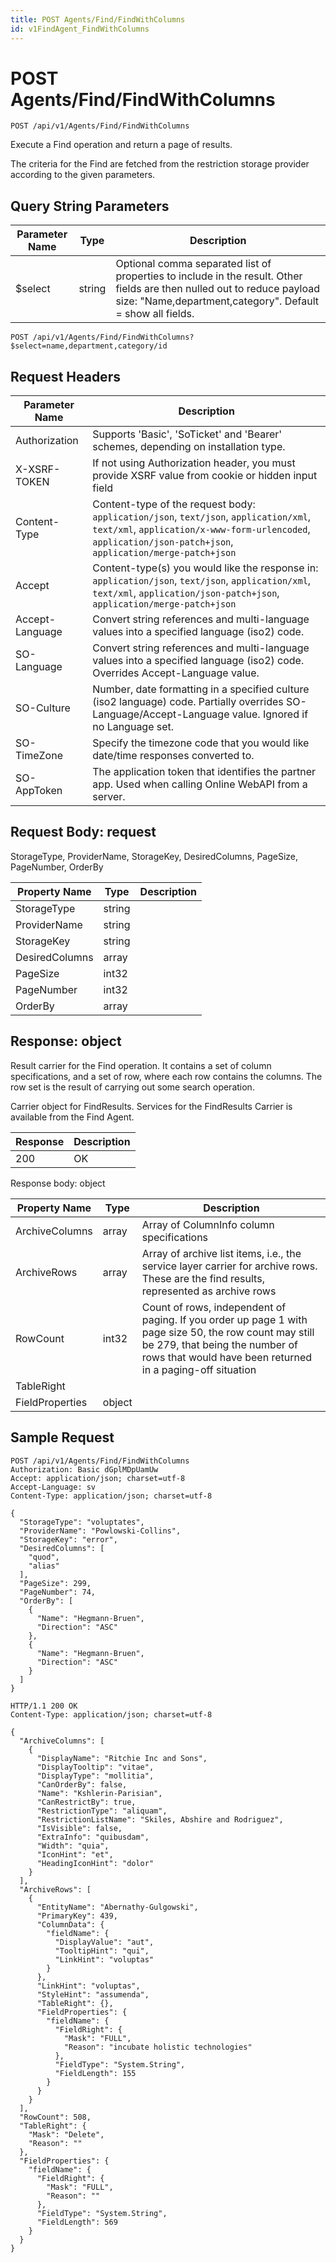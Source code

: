 ```yaml
---
title: POST Agents/Find/FindWithColumns
id: v1FindAgent_FindWithColumns
---
```


# POST Agents/Find/FindWithColumns

```http
POST /api/v1/Agents/Find/FindWithColumns
```

Execute a Find operation and return a page of results.

The criteria for the Find are fetched from the restriction storage provider according to the given parameters.





## Query String Parameters

| Parameter Name | Type |  Description |
|----------------|------|--------------|
| $select | string |  Optional comma separated list of properties to include in the result. Other fields are then nulled out to reduce payload size: "Name,department,category". Default = show all fields. |

```http
POST /api/v1/Agents/Find/FindWithColumns?$select=name,department,category/id
```


## Request Headers

| Parameter Name | Description |
|----------------|-------------|
| Authorization  | Supports 'Basic', 'SoTicket' and 'Bearer' schemes, depending on installation type. |
| X-XSRF-TOKEN   | If not using Authorization header, you must provide XSRF value from cookie or hidden input field |
| Content-Type | Content-type of the request body: `application/json`, `text/json`, `application/xml`, `text/xml`, `application/x-www-form-urlencoded`, `application/json-patch+json`, `application/merge-patch+json` |
| Accept         | Content-type(s) you would like the response in: `application/json`, `text/json`, `application/xml`, `text/xml`, `application/json-patch+json`, `application/merge-patch+json` |
| Accept-Language | Convert string references and multi-language values into a specified language (iso2) code. |
| SO-Language | Convert string references and multi-language values into a specified language (iso2) code. Overrides Accept-Language value. |
| SO-Culture | Number, date formatting in a specified culture (iso2 language) code. Partially overrides SO-Language/Accept-Language value. Ignored if no Language set. |
| SO-TimeZone | Specify the timezone code that you would like date/time responses converted to. |
| SO-AppToken | The application token that identifies the partner app. Used when calling Online WebAPI from a server. |

## Request Body: request  

StorageType, ProviderName, StorageKey, DesiredColumns, PageSize, PageNumber, OrderBy 

| Property Name | Type |  Description |
|----------------|------|--------------|
| StorageType | string |  |
| ProviderName | string |  |
| StorageKey | string |  |
| DesiredColumns | array |  |
| PageSize | int32 |  |
| PageNumber | int32 |  |
| OrderBy | array |  |


## Response: object

Result carrier for the Find operation. It contains a set of column specifications, and a set of row, where each row contains the columns. The row set is the result of carrying out some search operation.



Carrier object for FindResults.
Services for the FindResults Carrier is available from the <see cref="T:SuperOffice.CRM.Services.IFindAgent">Find Agent</see>.

| Response | Description |
|----------------|-------------|
| 200 | OK |

Response body: object

| Property Name | Type |  Description |
|----------------|------|--------------|
| ArchiveColumns | array | Array of ColumnInfo column specifications |
| ArchiveRows | array | Array of archive list items, i.e., the service layer carrier for archive rows. These are the find results, represented as archive rows |
| RowCount | int32 | Count of rows, independent of paging. If you order up page 1 with page size 50, the row count may still be 279, that being the number of rows that would have been returned in a  paging-off situation |
| TableRight |  |  |
| FieldProperties | object |  |

## Sample Request

```http!
POST /api/v1/Agents/Find/FindWithColumns
Authorization: Basic dGplMDpUamUw
Accept: application/json; charset=utf-8
Accept-Language: sv
Content-Type: application/json; charset=utf-8

{
  "StorageType": "voluptates",
  "ProviderName": "Powlowski-Collins",
  "StorageKey": "error",
  "DesiredColumns": [
    "quod",
    "alias"
  ],
  "PageSize": 299,
  "PageNumber": 74,
  "OrderBy": [
    {
      "Name": "Hegmann-Bruen",
      "Direction": "ASC"
    },
    {
      "Name": "Hegmann-Bruen",
      "Direction": "ASC"
    }
  ]
}
```

```http_
HTTP/1.1 200 OK
Content-Type: application/json; charset=utf-8

{
  "ArchiveColumns": [
    {
      "DisplayName": "Ritchie Inc and Sons",
      "DisplayTooltip": "vitae",
      "DisplayType": "mollitia",
      "CanOrderBy": false,
      "Name": "Kshlerin-Parisian",
      "CanRestrictBy": true,
      "RestrictionType": "aliquam",
      "RestrictionListName": "Skiles, Abshire and Rodriguez",
      "IsVisible": false,
      "ExtraInfo": "quibusdam",
      "Width": "quia",
      "IconHint": "et",
      "HeadingIconHint": "dolor"
    }
  ],
  "ArchiveRows": [
    {
      "EntityName": "Abernathy-Gulgowski",
      "PrimaryKey": 439,
      "ColumnData": {
        "fieldName": {
          "DisplayValue": "aut",
          "TooltipHint": "qui",
          "LinkHint": "voluptas"
        }
      },
      "LinkHint": "voluptas",
      "StyleHint": "assumenda",
      "TableRight": {},
      "FieldProperties": {
        "fieldName": {
          "FieldRight": {
            "Mask": "FULL",
            "Reason": "incubate holistic technologies"
          },
          "FieldType": "System.String",
          "FieldLength": 155
        }
      }
    }
  ],
  "RowCount": 508,
  "TableRight": {
    "Mask": "Delete",
    "Reason": ""
  },
  "FieldProperties": {
    "fieldName": {
      "FieldRight": {
        "Mask": "FULL",
        "Reason": ""
      },
      "FieldType": "System.String",
      "FieldLength": 569
    }
  }
}
```
